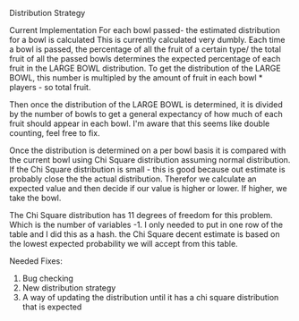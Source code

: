 Distribution Strategy

Current Implementation
For each bowl passed- the estimated distribution for a bowl is calculated
This is currently calculated very dumbly. Each time a bowl is passed, the percentage of
all the fruit of a certain type/ the total fruit of all the passed bowls determines the expected
percentage of each fruit in the LARGE BOWL distribution. To get the distribution of the LARGE BOWL,
this number is multipled by the amount of fruit in each bowl * players - so total fruit.

Then once the distribution of the LARGE BOWL is determined, it is divided by the number of bowls to get a general expectancy of how much of each fruit should appear in each bowl. I'm aware that this seems like double counting, feel free to fix.

Once the distribution is determined on a per bowl basis it is compared with the current bowl using Chi Square distribution assuming normal distribution.  If the Chi Square distribution is small - this is good because out estimate is probably close the the actual distribution. Therefor we calculate an expected value and then decide if our value is higher or lower. If higher, we take the bowl.

The Chi Square distribution has 11 degrees of freedom for this problem. Which is the number of variables -1. I only needed to put in one row of the table and I did this as a hash. the Chi Square decent estimate is based on the lowest expected probability we will accept from this table.

Needed Fixes:
1) Bug checking
2) New distribution strategy
3) A way of updating the distribution until it has a chi square distribution that is expected